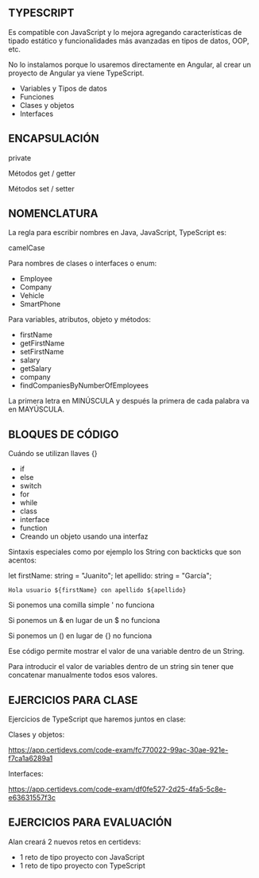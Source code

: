 

## TYPESCRIPT

Es compatible con JavaScript y lo mejora agregando características de tipado estático y funcionalidades más avanzadas en tipos de datos, OOP, etc.

No lo instalamos porque lo usaremos directamente en Angular, al crear un proyecto de Angular ya viene TypeScript.

* Variables y Tipos de datos
* Funciones
* Clases y objetos
* Interfaces

## ENCAPSULACIÓN

private

Métodos get / getter

Métodos set / setter



## NOMENCLATURA

La regla para escribir nombres en Java, JavaScript, TypeScript es:

camelCase

Para nombres de clases o interfaces o enum:

* Employee
* Company
* Vehicle
* SmartPhone

Para variables, atributos, objeto y métodos:

* firstName
* getFirstName
* setFirstName
* salary
* getSalary
* company
* findCompaniesByNumberOfEmployees

La primera letra en MINÚSCULA y después la primera de cada palabra va en MAYÚSCULA.

## BLOQUES DE CÓDIGO

Cuándo se utilizan llaves {}

* if
* else
* switch
* for
* while
* class
* interface
* function
* Creando un objeto usando una interfaz

Sintaxis especiales como por ejemplo los String con backticks que son acentos:

let firstName: string = "Juanito";
let apellido: string = "García";

`Hola usuario ${firstName} con apellido ${apellido}`

Si ponemos una comilla simple ' no funciona

Si ponemos un & en lugar de un $ no funciona

Si ponemos un () en lugar de {} no funciona

Ese código permite mostrar el valor de una variable dentro de un String.

Para introducir el valor de variables dentro de un string sin tener que concatenar manualmente todos esos valores.


## EJERCICIOS PARA CLASE

Ejercicios de TypeScript que haremos juntos en clase:

Clases y objetos:

https://app.certidevs.com/code-exam/fc770022-99ac-30ae-921e-f7ca1a6289a1

Interfaces:

https://app.certidevs.com/code-exam/df0fe527-2d25-4fa5-5c8e-e63631557f3c

## EJERCICIOS PARA EVALUACIÓN

Alan creará 2 nuevos retos en certidevs:

* 1 reto de tipo proyecto con JavaScript
* 1 reto de tipo proyecto con TypeScript